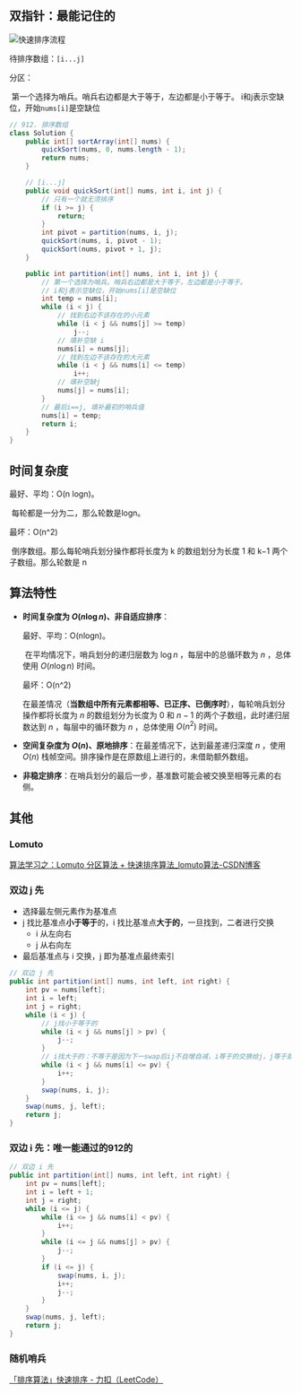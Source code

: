 ## 双指针：最能记住的

![快速排序流程](https://cdn.jsdelivr.net/gh/sword4869/pic1@main/images/202408011331042.png)

待排序数组：`[i...j]`

分区：

​	第一个选择为哨兵。哨兵右边都是大于等于，左边都是小于等于。
​	i和j表示空缺位，开始`nums[i]`是空缺位

```java
// 912. 排序数组
class Solution {
    public int[] sortArray(int[] nums) {
        quickSort(nums, 0, nums.length - 1);
        return nums;
    }

    // [i...j]
    public void quickSort(int[] nums, int i, int j) {
        // 只有一个就无须排序
        if (i >= j) {
            return;
        }
        int pivot = partition(nums, i, j);
        quickSort(nums, i, pivot - 1);
        quickSort(nums, pivot + 1, j);
    }

    public int partition(int[] nums, int i, int j) {
        // 第一个选择为哨兵。哨兵右边都是大于等于，左边都是小于等于。
        // i和j表示空缺位，开始nums[i]是空缺位
        int temp = nums[i];
        while (i < j) {
            // 找到右边不该存在的小元素
            while (i < j && nums[j] >= temp)
                j--;
            // 填补空缺 i
            nums[i] = nums[j];
            // 找到左边不该存在的大元素
            while (i < j && nums[i] <= temp)
                i++;
            // 填补空缺j
            nums[j] = nums[i];
        }
        // 最后i==j, 填补最初的哨兵值
        nums[i] = temp;
        return i;
    }
}
```

## 时间复杂度

最好、平均：O(n logn)。

​	每轮都是一分为二，那么轮数是logn。

最坏：O(n^2)

​	倒序数组。那么每轮哨兵划分操作都将长度为 k 的数组划分为长度 1 和 k−1 两个子数组。那么轮数是 n



## 算法特性

- **时间复杂度为 $O(n \log n)$、非自适应排序**：

  最好、平均：O(nlogn)。

  ​	在平均情况下，哨兵划分的递归层数为 $\log n$ ，每层中的总循环数为 $n$ ，总体使用 $O(n \log n)$ 时间。

  最坏：O(n^2)

  ​	在最差情况（**当数组中所有元素都相等、已正序、已倒序时**），每轮哨兵划分操作都将长度为 $n$ 的数组划分为长度为 $0$ 和 $n - 1$ 的两个子数组，此时递归层数达到 $n$ ，每层中的循环数为 $n$ ，总体使用 $O(n^2)$ 时间。

- **空间复杂度为 $O(n)$、原地排序**：在最差情况下，达到最差递归深度 $n$ ，使用 $O(n)$ 栈帧空间。排序操作是在原数组上进行的，未借助额外数组。

- **非稳定排序**：在哨兵划分的最后一步，基准数可能会被交换至相等元素的右侧。

## 其他

### Lomuto

[算法学习之：Lomuto 分区算法 + 快速排序算法_lomuto算法-CSDN博客](https://blog.csdn.net/qq_42902997/article/details/115773598)

### 双边 j 先

* 选择最左侧元素作为基准点
* j 找比基准点**小于等于**的，i 找比基准点**大于的**，一旦找到，二者进行交换
  * i 从左向右
  * j 从右向左
* 最后基准点与 i 交换，j 即为基准点最终索引
```java
// 双边 j 先
public int partition(int[] nums, int left, int right) {
    int pv = nums[left];
    int i = left;
    int j = right;
    while (i < j) {
        // j找小于等于的
        while (i < j && nums[j] > pv) {
            j--;
        }
        // i找大于的：不等于是因为下一swap后ij不自增自减，i等于的交换给j，j等于就不进入while了。
        while (i < j && nums[i] <= pv) {
            i++;
        }
        swap(nums, i, j);
    }
    swap(nums, j, left);
    return j;
}
```

### 双边 i 先：唯一能通过的912的

```java
// 双边 i 先
public int partition(int[] nums, int left, int right) {
    int pv = nums[left];
    int i = left + 1;
    int j = right;
    while (i <= j) {
        while (i <= j && nums[i] < pv) {
            i++;
        }
        while (i <= j && nums[j] > pv) {
            j--;
        }
        if (i <= j) {
            swap(nums, i, j);
            i++;
            j--;
        }
    }
    swap(nums, j, left);
    return j;
}
```

### 随机哨兵

[「排序算法」快速排序 - 力扣（LeetCode）](https://leetcode.cn/circle/discuss/kiHnKs/)